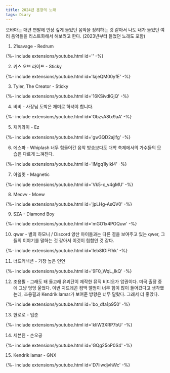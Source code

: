 ```yaml
---
title: 2024년 훈장의 노래
tags: Diary
---
```


오바마는 매년 연말에 인상 깊게 들었던 음악을 정리하는 것 같아서 나도 내가 들었던 여러 음악들을 리스트화해서 해보려고 한다. (2023년부터 들었던 노래도 포함)

1. 21savage - Redrum
<div>{%- include extensions/youtube.html id='' -%}</div>

2. 키스 오브 라이프 - Sticky
<div>{%- include extensions/youtube.html id='IajeQM00yfE' -%}</div>

3. Tyler, The Creator - Sticky
<div>{%- include extensions/youtube.html id='16KSivdIGjQ' -%}</div>

4. 비비 - 사장님 도박은 재미로 하셔야 합니다.
<div>{%- include extensions/youtube.html id='ObzvA8tx9aA' -%}</div>

5. 재키와이 - Ez
<div>{%- include extensions/youtube.html id='gw3QD2ajlfg' -%}</div>

6. 에스파 - Whiplash
너무 힘들어간 음악 방송보다도 대학 축제에서의 가수들의 모습은 다르게 느껴진다.
<div>{%- include extensions/youtube.html id='lMgq1lyIkl4' -%}</div>

7. 아일릿 - Magnetic
<div>{%- include extensions/youtube.html id='Vk5-c_v4gMU' -%}</div>

8. Meovv - Moew
<div>{%- include extensions/youtube.html id='jpLHg-AsQV0' -%}</div>

9. SZA - Diamond Boy
<div>{%- include extensions/youtube.html id='mGO1x4POQuw' -%}</div>

10. qwer - 별의 하모니 / Discord
양산 아이돌과는 다른 결을 보여주고 있는 qwer, 그들의 이야기를 말하는 것 같아서 이것이 힙합인 것 같다.

<div>{%- include extensions/youtube.html id='Ieb8IOiFfhk' -%}</div>

11. 너드커넥션 - 가장 높은 인연
<div>{%- include extensions/youtube.html id='9F0_WqL_lkQ' -%}</div>

12. 조용필 - 그래도 돼
돌고래 유괴단이 제작한 뮤직 비디오가 압권이다. 미국 출장 중에 그냥 엉엉 울었다. 이번 지드레곤 컴백 앨범이 너무 힘이 많이 들어갔다고 생각했는데, 조용필과 Kendrik lamar가 보여준 방향은 너무 달랐다. 그래서 더 좋았다.
<div>{%- include extensions/youtube.html id='bo_dfa1p950' -%}</div>

13. 한로로 - 입춘
<div>{%- include extensions/youtube.html id='kIiW3XRP7bU' -%}</div>

14. 세븐틴 - 손오공
<div>{%- include extensions/youtube.html id='GQg25oP0S4' -%}</div>

15. Kendrik lamar - GNX
<div>{%- include extensions/youtube.html id='D7liwdjvhWc' -%}</div>